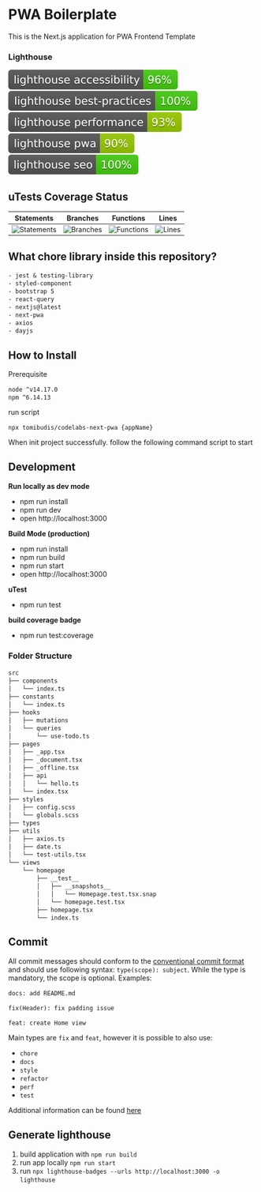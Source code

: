 # PWA Boilerplate

This is the Next.js application for PWA Frontend Template

### Lighthouse

![Lighthouse Accessibility Badge](./lighthouse/lighthouse_accessibility.svg) ![Lighthouse Best Practices Badge](./lighthouse/lighthouse_best-practices.svg) ![Lighthouse Performance Badge](./lighthouse/lighthouse_performance.svg) ![Lighthouse PWA Badge](./lighthouse/lighthouse_pwa.svg) ![Lighthouse SEO Badge](./lighthouse/lighthouse_seo.svg)

## uTests Coverage Status

| Statements                                                                         | Branches                                                                       | Functions                                                                           | Lines                                                                       |
| ---------------------------------------------------------------------------------- | ------------------------------------------------------------------------------ | ----------------------------------------------------------------------------------- | --------------------------------------------------------------------------- |
| ![Statements](https://img.shields.io/badge/statements-77.12%25-red.svg?style=flat) | ![Branches](https://img.shields.io/badge/branches-54.23%25-red.svg?style=flat) | ![Functions](https://img.shields.io/badge/functions-87.09%25-yellow.svg?style=flat) | ![Lines](https://img.shields.io/badge/lines-81.11%25-yellow.svg?style=flat) |

## What chore library inside this repository?

```
- jest & testing-library
- styled-component
- bootstrap 5
- react-query
- nextjs@latest
- next-pwa
- axios
- dayjs
```

## How to Install

Prerequisite

```
node ^v14.17.0
npm ^6.14.13
```

run script

```
npx tomibudis/codelabs-next-pwa {appName}
```

When init project successfully. follow the following command script to start

## Development

**Run locally as dev mode**

- npm run install
- npm run dev
- open http://localhost:3000

**Build Mode (production)**

- npm run install
- npm run build
- npm run start
- open http://localhost:3000

**uTest**

- npm run test

**build coverage badge**

- npm run test:coverage

### Folder Structure

```
src
├── components
│   └── index.ts
├── constants
│   └── index.ts
├── hooks
│   ├── mutations
│   └── queries
│       └── use-todo.ts
├── pages
│   ├── _app.tsx
│   ├── _document.tsx
│   ├── _offline.tsx
│   ├── api
│   │   └── hello.ts
│   └── index.tsx
├── styles
│   ├── config.scss
│   └── globals.scss
├── types
├── utils
│   ├── axios.ts
│   ├── date.ts
│   └── test-utils.tsx
└── views
    └── homepage
        ├── __test__
        │   ├── __snapshots__
        │   │   └── Homepage.test.tsx.snap
        │   └── homepage.test.tsx
        ├── homepage.tsx
        └── index.ts
```

## Commit

All commit messages should conform to the [conventional commit format](https://www.conventionalcommits.org) and should use following syntax: `type(scope): subject`. While the type is mandatory, the scope is optional.
Examples:

```
docs: add README.md
```

```
fix(Header): fix padding issue
```

```
feat: create Home view
```

Main types are `fix` and `feat`, however it is possible to also use:

- `chore`
- `docs`
- `style`
- `refactor`
- `perf`
- `test`

Additional information can be found [here](https://github.com/KWRI/engineering-resources/blob/develop/git/commit_standards.md)

## Generate lighthouse

1. build application with `npm run build`
2. run app locally `npm run start`
3. run `npx lighthouse-badges --urls http://localhost:3000 -o lighthouse`
